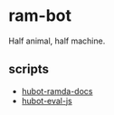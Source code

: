 # ram-bot

Half animal, half machine.

## scripts

- [hubot-ramda-docs](https://github.com/raine/hubot-ramda-docs)
- [hubot-eval-js](https://github.com/raine/hubot-eval-js)
